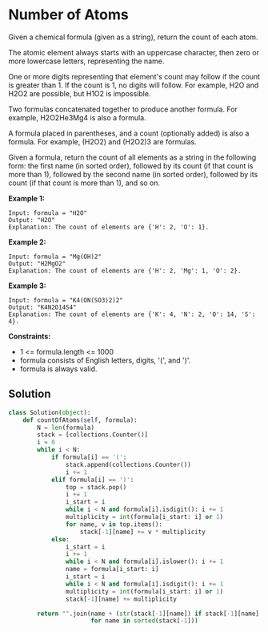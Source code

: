 <h1>Number of Atoms</h1>

<p>
Given a chemical formula (given as a string), return the count of each atom.

The atomic element always starts with an uppercase character, then zero or more lowercase letters, representing the name.

One or more digits representing that element's count may follow if the count is greater than 1. If the count is 1, no digits will follow. For example, H2O and H2O2 are possible, but H1O2 is impossible.

Two formulas concatenated together to produce another formula. For example, H2O2He3Mg4 is also a formula.

A formula placed in parentheses, and a count (optionally added) is also a formula. For example, (H2O2) and (H2O2)3 are formulas.

Given a formula, return the count of all elements as a string in the following form: the first name (in sorted order), followed by its count (if that count is more than 1), followed by the second name (in sorted order), followed by its count (if that count is more than 1), and so on.

</p>

<b>Example 1:</b>

    Input: formula = "H2O"
    Output: "H2O"
    Explanation: The count of elements are {'H': 2, 'O': 1}.
    
<b>Example 2:</b>

    Input: formula = "Mg(OH)2"
    Output: "H2MgO2"
    Explanation: The count of elements are {'H': 2, 'Mg': 1, 'O': 2}.
    
<b>Example 3:</b>

    Input: formula = "K4(ON(SO3)2)2"
    Output: "K4N2O14S4"
    Explanation: The count of elements are {'K': 4, 'N': 2, 'O': 14, 'S': 4}.

<b>Constraints:</b>

- 1 <= formula.length <= 1000
- formula consists of English letters, digits, '(', and ')'.
- formula is always valid.

<h2>Solution</h2>

```python
class Solution(object):
    def countOfAtoms(self, formula):
        N = len(formula)
        stack = [collections.Counter()]
        i = 0
        while i < N:
            if formula[i] == '(':
                stack.append(collections.Counter())
                i += 1
            elif formula[i] == ')':
                top = stack.pop()
                i += 1
                i_start = i
                while i < N and formula[i].isdigit(): i += 1
                multiplicity = int(formula[i_start: i] or 1)
                for name, v in top.items():
                    stack[-1][name] += v * multiplicity
            else:
                i_start = i
                i += 1
                while i < N and formula[i].islower(): i += 1
                name = formula[i_start: i]
                i_start = i
                while i < N and formula[i].isdigit(): i += 1
                multiplicity = int(formula[i_start: i] or 1)
                stack[-1][name] += multiplicity

        return "".join(name + (str(stack[-1][name]) if stack[-1][name] > 1 else '')
                       for name in sorted(stack[-1]))
```
